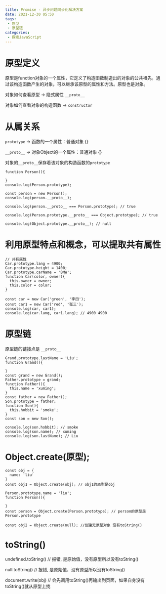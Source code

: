 ```yaml
---
title: Promise - 异步问题同步化解决方案
date: 2021-12-30 05:50
tags: 
 - 原型
 - 原型链
categories:
 - 探索JavaScript
---
```


# 原型定义
原型是function对象的一个属性，它定义了构造函数制造出的对象的公共祖先。通过该构造函数产生的对象，可以继承该原型的属性和方法。原型也是对象。

对象如何查看原型 -> 隐式属性 `__proto__`

对象如何查看对象的构造函数 -> `constructor`

# 从属关系
`prototype` -> 函数的一个属性：普通对象 {}

`__proto__` -> 对象Object的一个属性：普通对象 {}

对象的`__proto__`保存着该对象的构造函数的`prototype`
```
function Person(){

}
console.log(Person.prototype);

const person = new Person();
console.log(person.__proto__);

console.log(person.__proto__ === Person.prototype); // true

console.log(Person.prototype.__proto__ === Object.prototype); // true

console.log(Object.prototype.__proto__); // null
```
# 利用原型特点和概念，可以提取共有属性
```
// 共有属性
Car.prototype.lang = 4900;
Car.prototype.height = 1400;
Car.prototype.carName = 'BMW';
function Car(color, owner){
  this.owner = owner;
  this.color = color;
}

const car = new Car('green', '李四');
const car1 = new Car('red', '张三');
console.log(car, car1);
console.log(car.lang, car1.lang); // 4900 4900
```
# 原型链
原型链的链接点是 `__proto__`
```
Grand.prototype.lastName = 'Liu';
function Grand(){

}
const grand = new Grand();
Father.prototype = grand;
function Father(){
  this.name = 'xuming';
}
const father = new Father();
Son.prototype = father;
function Son(){
  this.hobbit = 'smoke';
}
const son = new Son();

console.log(son.hobbit); // smoke
console.log(son.name); // xuming
console.log(son.lastName); // Liu
```
# Object.create(原型);
```
const obj = {
  name: 'liu'
}
const obj1 = Object.create(obj); // obj1的原型是obj

Person.prototype.name = 'liu';
function Person(){

}
const person = Object.create(Person.prototype); // person的原型是Person.prototype

const obj2 = Object.create(null); //创建无原型对象 没有toString()
```
# toString()
undefined.toString() // 报错, 是原始值，没有原型所以没有toString()

null.toString() // 报错, 是原始值，没有原型所以没有toString()

document.write(obj) // 会先调用toString()再输出到页面，如果自身没有toString()就从原型上找